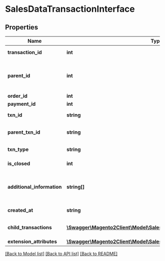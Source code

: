 # SalesDataTransactionInterface

## Properties
Name | Type | Description | Notes
------------ | ------------- | ------------- | -------------
**transaction_id** | **int** | Transaction ID. | 
**parent_id** | **int** | The parent ID for the transaction. Otherwise, null. | [optional] 
**order_id** | **int** | Order ID. | 
**payment_id** | **int** | Payment ID. | 
**txn_id** | **string** | Transaction business ID. | 
**parent_txn_id** | **string** | Parent transaction business ID. | 
**txn_type** | **string** | Transaction type. | 
**is_closed** | **int** | Is-closed flag value. | 
**additional_information** | **string[]** | Array of additional information. Otherwise, null. | [optional] 
**created_at** | **string** | Created-at timestamp. | 
**child_transactions** | [**\Swagger\Magento2Client\Model\SalesDataTransactionInterface[]**](SalesDataTransactionInterface.md) | Array of child transactions. | 
**extension_attributes** | [**\Swagger\Magento2Client\Model\SalesDataTransactionExtensionInterface**](SalesDataTransactionExtensionInterface.md) |  | [optional] 

[[Back to Model list]](../README.md#documentation-for-models) [[Back to API list]](../README.md#documentation-for-api-endpoints) [[Back to README]](../README.md)


